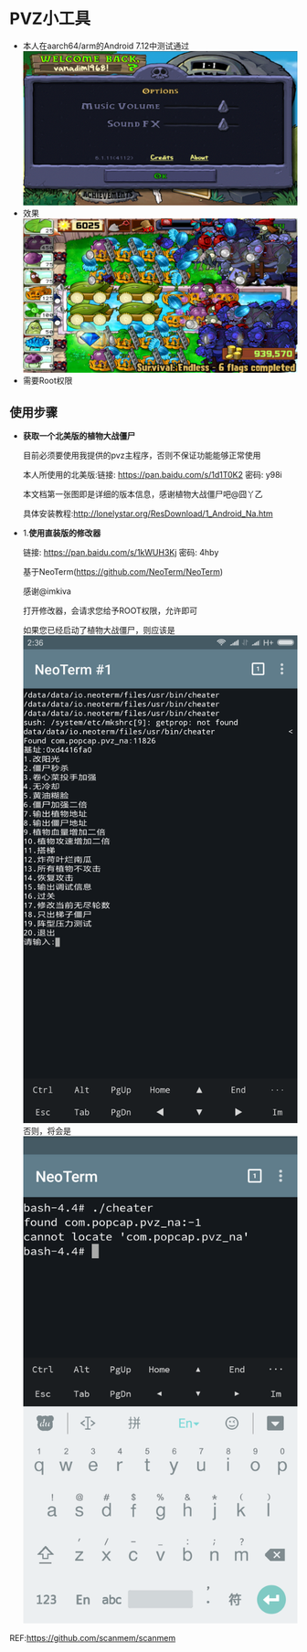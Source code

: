 # PVZ小工具
  * 本人在aarch64/arm的Android 7.12中测试通过
    ![pvz](images/pvz.png)
  * 效果
    ![effect](images/effect.png)
  * 需要Root权限
## 使用步骤
  * **获取一个北美版的植物大战僵尸**

    目前必须要使用我提供的pvz主程序，否则不保证功能能够正常使用

    本人所使用的北美版:链接: https://pan.baidu.com/s/1d1T0K2 密码: y98i

    本文档第一张图即是详细的版本信息，感谢植物大战僵尸吧@囧丫乙

    具体安装教程:http://lonelystar.org/ResDownload/1_Android_Na.htm

  * 1.**使用直装版的修改器**

    链接: https://pan.baidu.com/s/1kWUH3Kj 密码: 4hby

    基于NeoTerm(https://github.com/NeoTerm/NeoTerm)

    感谢@imkiva

    打开修改器，会请求您给予ROOT权限，允许即可

    如果您已经启动了植物大战僵尸，则应该是
    ![cheater_suceess](images/cheater_success.png)
    否则，将会是
    ![cheater_failure](images/cheater_failure.png)

REF:https://github.com/scanmem/scanmem
